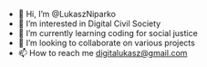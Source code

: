- 👋 Hi, I’m @LukaszNiparko
- 👀 I’m interested in Digital Civil Society
- 🌱 I’m currently learning coding for social justice
- 💞️ I’m looking to collaborate on various projects
- 📫 How to reach me digitalukasz@gmail.com

<!---
LukaszNiparko/LukaszNiparko is a ✨ special ✨ repository because its `README.md` (this file) appears on your GitHub profile.
You can click the Preview link to take a look at your changes.
--->
